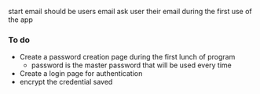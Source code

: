 start email should be users email 
    ask user their email during the first use of the app
    
### To do
- Create a password creation page during the first lunch of program
    - password is the master password that will be used every time
- Create a login page for authentication
- encrypt the credential saved